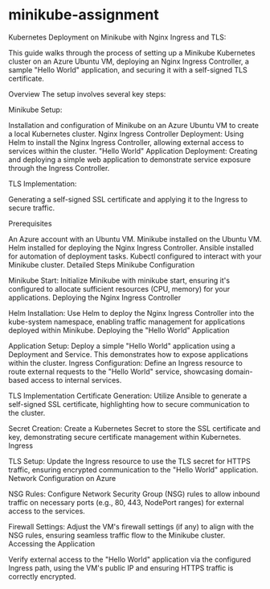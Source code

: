 # minikube-assignment

Kubernetes Deployment on Minikube with Nginx Ingress and TLS:

This guide walks through the process of setting up a Minikube Kubernetes cluster on an Azure Ubuntu VM, deploying an Nginx Ingress Controller, a sample "Hello World" application, and securing it with a self-signed TLS certificate.

Overview
The setup involves several key steps:

Minikube Setup:

Installation and configuration of Minikube on an Azure Ubuntu VM to create a local Kubernetes cluster.
Nginx Ingress Controller Deployment: Using Helm to install the Nginx Ingress Controller, allowing external access to services within the cluster.
"Hello World" Application Deployment: Creating and deploying a simple web application to demonstrate service exposure through the Ingress Controller.

TLS Implementation:

Generating a self-signed SSL certificate and applying it to the Ingress to secure traffic.

Prerequisites

An Azure account with an Ubuntu VM.
Minikube installed on the Ubuntu VM.
Helm installed for deploying the Nginx Ingress Controller.
Ansible installed for automation of deployment tasks.
Kubectl configured to interact with your Minikube cluster.
Detailed Steps
Minikube Configuration

Minikube Start: 
Initialize Minikube with minikube start, ensuring it's configured to allocate sufficient resources (CPU, memory) for your applications.
Deploying the Nginx Ingress Controller

Helm Installation: Use Helm to deploy the Nginx Ingress Controller into the kube-system namespace, enabling traffic management for applications deployed within Minikube.
Deploying the "Hello World" Application

Application Setup: Deploy a simple "Hello World" application using a Deployment and Service. This demonstrates how to expose applications within the cluster.
Ingress Configuration: Define an Ingress resource to route external requests to the "Hello World" service, showcasing domain-based access to internal services.

TLS Implementation Certificate Generation: Utilize Ansible to generate a self-signed SSL certificate, highlighting how to secure communication to the cluster.

Secret Creation: Create a Kubernetes Secret to store the SSL certificate and key, demonstrating secure certificate management within Kubernetes.
Ingress 

TLS Setup: Update the Ingress resource to use the TLS secret for HTTPS traffic, ensuring encrypted communication to the "Hello World" application.
Network Configuration on Azure

NSG Rules: Configure Network Security Group (NSG) rules to allow inbound traffic on necessary ports (e.g., 80, 443, NodePort ranges) for external access to the services.

Firewall Settings: Adjust the VM's firewall settings (if any) to align with the NSG rules, ensuring seamless traffic flow to the Minikube cluster.
Accessing the Application

Verify external access to the "Hello World" application via the configured Ingress path, using the VM's public IP and ensuring HTTPS traffic is correctly encrypted.
